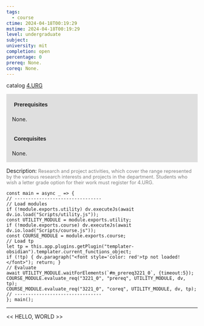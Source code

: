 ```yaml
---
tags:
  - course
ctime: 2024-04-18T00:19:29
mstime: 2024-04-18T00:19:29
level: undergraduate
subject: 
university: mit
completion: open
percentage: 0
prereq: None.
coreq: None.
---
```


catalog [4.URG](http://student.mit.edu/catalog/m4g.html#4.URG)

<span style="display: block; padding: 15px; background-color: rgb(100, 100, 100, 0.2);"><font id="m_prereq3221_0" style="display: block; font-family: Arial, sans-serif; font-weight: bold; padding: 5px">Prerequisites</font><br><span id="prereq3221_0">None.</span></span>
<span style="display: block; padding: 15px; background-color: rgb(100, 100, 100, 0.2);"><font id="m_coreq3221_0" style="display: block; font-family: Arial, sans-serif; font-weight: bold; padding: 5px">Corequisites</font><br><span id="coreq3221_0">None.</span></span>

<font style="">Description:</font>
<font style="color: grey; font-size: 0.8rem;">Research and project activities, which cover the range represented by the various research interests and projects in the department. Students who wish a letter grade option for their work must register for 4.URG.</font>

```dataviewjs
const main = async _ => {
// --------------------------------
// Load modules
if (!module.exports.utility) dv.executeJs(await dv.io.load("Scripts/utility.js"));
const UTILITY_MODULE = module.exports.utility;
if (!module.exports.course) dv.executeJs(await dv.io.load("Scripts/course.js"));
const COURSE_MODULE = module.exports.course;
// Load tp
let tp = this.app.plugins.getPlugin("templater-obsidian").templater.current_functions_object;
if (!tp) { dv.paragraph("<font style='color: red'>tp not loaded!</font>"); return; }
// Evaluate
await UTILITY_MODULE.waitForElements(`#m_prereq3221_0`, {timeout:5});
COURSE_MODULE.evaluate_req("3221_0", "prereq", UTILITY_MODULE, dv, tp);
COURSE_MODULE.evaluate_req("3221_0", "coreq", UTILITY_MODULE, dv, tp);
// --------------------------------
}; main();
```

---

<< HELLO, WORLD >>
